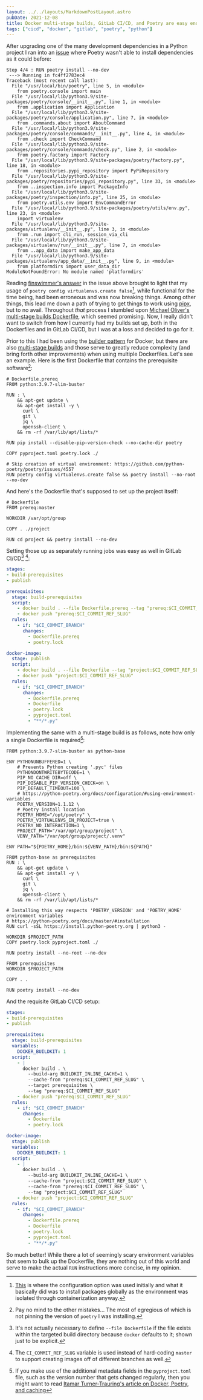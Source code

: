 ```yaml
---
layout: ../../layouts/MarkdownPostLayout.astro
pubDate: 2021-12-08
title: Docker multi-stage builds, GitLab CI/CD, and Poetry are easy enough
tags: ["cicd", "docker", "gitlab", "poetry", "python"]
---
```

After upgrading one of the many development dependencies in a Python project I ran into an [issue](https://github.com/python-poetry/poetry/issues/4493 "GitHub.com  python-poetry/poetry issue: ModuleNotFoundError: No module named 'platformdirs' when doing poetry install --dev ") where Poetry wasn't able to install dependencies as it could before:

```plaintext
Step 4/4 : RUN poetry install --no-dev
 ---> Running in fc4ff2783ec4
Traceback (most recent call last):
  File "/usr/local/bin/poetry", line 5, in <module>
    from poetry.console import main
  File "/usr/local/lib/python3.9/site-packages/poetry/console/__init__.py", line 1, in <module>
    from .application import Application
  File "/usr/local/lib/python3.9/site-packages/poetry/console/application.py", line 7, in <module>
    from .commands.about import AboutCommand
  File "/usr/local/lib/python3.9/site-packages/poetry/console/commands/__init__.py", line 4, in <module>
    from .check import CheckCommand
  File "/usr/local/lib/python3.9/site-packages/poetry/console/commands/check.py", line 2, in <module>
    from poetry.factory import Factory
  File "/usr/local/lib/python3.9/site-packages/poetry/factory.py", line 18, in <module>
    from .repositories.pypi_repository import PyPiRepository
  File "/usr/local/lib/python3.9/site-packages/poetry/repositories/pypi_repository.py", line 33, in <module>
    from ..inspection.info import PackageInfo
  File "/usr/local/lib/python3.9/site-packages/poetry/inspection/info.py", line 25, in <module>
    from poetry.utils.env import EnvCommandError
  File "/usr/local/lib/python3.9/site-packages/poetry/utils/env.py", line 23, in <module>
    import virtualenv
  File "/usr/local/lib/python3.9/site-packages/virtualenv/__init__.py", line 3, in <module>
    from .run import cli_run, session_via_cli
  File "/usr/local/lib/python3.9/site-packages/virtualenv/run/__init__.py", line 7, in <module>
    from ..app_data import make_app_data
  File "/usr/local/lib/python3.9/site-packages/virtualenv/app_data/__init__.py", line 9, in <module>
    from platformdirs import user_data_dir
ModuleNotFoundError: No module named 'platformdirs'
```

Reading [finswimmer's answer](https://github.com/python-poetry/poetry/issues/4493#issuecomment-916771927) in the issue above brought to light that my usage of `poetry config virtualenvs.create false`[^1], while functional for the time being, had been erroneous and was now breaking things. Among other things, this lead me down a path of trying to get things to work using [pipx](https://pipx.pypa.io/stable/ "pipx - Install and Run Python Applications in Isolated Environments"), but to no avail. Throughout _that_ process I stumbled upon [Michael Oliver's multi-stage builds Dockerfile](https://github.com/python-poetry/poetry/discussions/1879#discussioncomment-216865), which seemed promising. Now, I really didn't want to switch from how I currently had my builds set up, both in the Dockerfiles and in GitLab CI/CD, but I was at a loss and decided to go for it.

Prior to this I had been using the [builder pattern](https://blog.alexellis.io/mutli-stage-docker-builds/ "Alex Ellis - Builder pattern vs. Multi-stage builds in Docker") for Docker, but there are also [multi-stage builds](https://docs.docker.com/develop/develop-images/multistage-build/ "Docker Docs: Use multi-stage builds") and those serve to greatly reduce complexity (and bring forth other improvements) when using multiple Dockerfiles. Let's see an example. Here is the first Dockerfile that contains the prerequisite software[^2]:

```docker
# Dockerfile.prereq
FROM python:3.9.7-slim-buster

RUN : \
    && apt-get update \
    && apt-get install -y \
      curl \
      git \
      jq \
      openssh-client \
    && rm -rf /var/lib/apt/lists/*

RUN pip install --disable-pip-version-check --no-cache-dir poetry

COPY pyproject.toml poetry.lock ./

# Skip creation of virtual environment: https://github.com/python-poetry/poetry/issues/4557
RUN poetry config virtualenvs.create false && poetry install --no-root --no-dev
```

And here's the Dockerfile that's supposed to set up the project itself:

```docker
# Dockerfile
FROM prereq:master

WORKDIR /var/opt/group

COPY . ./project

RUN cd project && poetry install --no-dev
```

Setting those up as separately running jobs was easy as well in GitLab CI/CD[^3] [^4]:

```yaml
stages:
- build-prerequisites
- publish

prerequisites:
  stage: build-prerequisites
  script:
    - docker build . --file Dockerfile.prereq --tag "prereq:$CI_COMMIT_REF_SLUG"
    - docker push "prereq:$CI_COMMIT_REF_SLUG"
  rules:
    - if: "$CI_COMMIT_BRANCH"
      changes:
        - Dockerfile.prereq
        - poetry.lock

docker-image:
  stage: publish
  script:
    - docker build . --file Dockerfile --tag "project:$CI_COMMIT_REF_SLUG"
    - docker push "project:$CI_COMMIT_REF_SLUG"
  rules:
    - if: "$CI_COMMIT_BRANCH"
      changes:
        - Dockerfile.prereq
        - Dockerfile
        - poetry.lock
        - pyproject.toml
        - "**/*.py"
```

Implementing the same with a multi-stage build is as follows, note how only a single Dockerfile is required[^5]:

```docker
FROM python:3.9.7-slim-buster as python-base

ENV PYTHONUNBUFFERED=1 \
    # Prevents Python creating '.pyc' files
    PYTHONDONTWRITEBYTECODE=1 \
    PIP_NO_CACHE_DIR=off \
    PIP_DISABLE_PIP_VERSION_CHECK=on \
    PIP_DEFAULT_TIMEOUT=100 \
    # https://python-poetry.org/docs/configuration/#using-environment-variables
    POETRY_VERSION=1.1.12 \
    # Poetry install location
    POETRY_HOME="/opt/poetry" \
    POETRY_VIRTUALENVS_IN_PROJECT=true \
    POETRY_NO_INTERACTION=1 \
    PROJECT_PATH="/var/opt/group/project" \
    VENV_PATH="/var/opt/group/project/.venv"

ENV PATH="${POETRY_HOME}/bin:${VENV_PATH}/bin:${PATH}"

FROM python-base as prerequisites
RUN : \
    && apt-get update \
    && apt-get install -y \
      curl \
      git \
      jq \
      openssh-client \
    && rm -rf /var/lib/apt/lists/*

# Installing this way respects 'POETRY_VERSION' and 'POETRY_HOME' environment variables
# https://python-poetry.org/docs/master/#installation
RUN curl -sSL https://install.python-poetry.org | python3 -

WORKDIR $PROJECT_PATH
COPY poetry.lock pyproject.toml ./

RUN poetry install --no-root --no-dev

FROM prerequisites
WORKDIR $PROJECT_PATH

COPY . .

RUN poetry install --no-dev
```

And the requisite GitLab CI/CD setup:

```yaml
stages:
- build-prerequisites
- publish

prerequisites:
  stage: build-prerequisites
  variables:
    DOCKER_BUILDKIT: 1
  script:
    - |
      docker build . \
        --build-arg BUILDKIT_INLINE_CACHE=1 \
        --cache-from "prereq:$CI_COMMIT_REF_SLUG" \
        --target prerequisites \
        --tag "prereq:$CI_COMMIT_REF_SLUG"
    - docker push "prereq:$CI_COMMIT_REF_SLUG"
  rules:
    - if: "$CI_COMMIT_BRANCH"
      changes:
        - Dockerfile
        - poetry.lock

docker-image:
  stage: publish
  variables:
    DOCKER_BUILDKIT: 1
  script:
    - |
      docker build . \
        --build-arg BUILDKIT_INLINE_CACHE=1 \
        --cache-from "project:$CI_COMMIT_REF_SLUG" \
        --cache-from "prereq:$CI_COMMIT_REF_SLUG" \
        --tag "project:$CI_COMMIT_REF_SLUG"
    - docker push "project:$CI_COMMIT_REF_SLUG"
  rules:
    - if: "$CI_COMMIT_BRANCH"
      changes:
        - Dockerfile.prereq
        - Dockerfile
        - poetry.lock
        - pyproject.toml
        - "**/*.py"
```

So much better! While there a lot of seemingly scary environment variables that seem to bulk up the Dockerfile, they are nothing out of this world and serve to make the actual `RUN` instructions more concise, in my opinion.

[^1]: [This](https://usrme.xyz/tils/it-makes-sense-to-pin-even-patch-versions-of-dependencies/ "Üllar Maasik - It makes sense to pin even patch versions of dependencies") is where the configuration option was used initially and what it basically did was to install packages globally as the environment was isolated through containerization anyway.

[^2]: Pay no mind to the other mistakes... The most of egregious of which is not pinning the version of `poetry` I was installing.

[^3]: It's not actually necessary to define `--file Dockerfile` if the file exists within the targeted build directory because `docker` defaults to it; shown just to be explicit.

[^4]: The `CI_COMMIT_REF_SLUG` variable is used instead of hard-coding `master` to support creating images off of different branches as well.

[^5]: If you make use of the additional metadata fields in the `pyproject.toml` file, such as the version number that gets changed regularly, then you might want to read [Itamar Turner-Trauring's article on Docker, Poetry, and caching](https://pythonspeed.com/articles/poetry-vs-docker-caching/)
